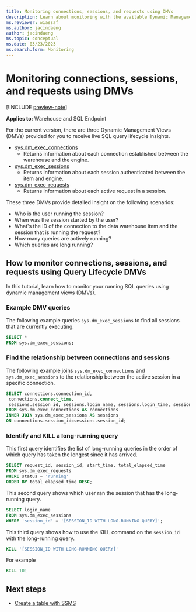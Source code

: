 ```yaml
---
title: Monitoring connections, sessions, and requests using DMVs
description: Learn about monitoring with the available Dynamic Management Views.
ms.reviewer: wiassaf
ms.author: jacindaeng
author: jacindaeng
ms.topic: conceptual
ms.date: 03/23/2023
ms.search.form: Monitoring
---
```


# Monitoring connections, sessions, and requests using DMVs

[!INCLUDE [preview-note](../includes/preview-note.md)]

**Applies to:** Warehouse and SQL Endpoint

For the current version, there are three Dynamic Management Views (DMVs) provided for you to receive live SQL query lifecycle insights.

- [sys.dm_exec_connections](/sql/relational-databases/system-dynamic-management-views/sys-dm-exec-connections-transact-sql)
    - Returns information about each connection established between the warehouse and the engine.
- [sys.dm_exec_sessions](/sql/relational-databases/system-dynamic-management-views/sys-dm-exec-connections-transact-sql)
    - Returns information about each session authenticated between the item and engine.
- [sys.dm_exec_requests](/sql/relational-databases/system-dynamic-management-views/sys-dm-exec-connections-transact-sql)
    - Returns information about each active request in a session.

These three DMVs provide detailed insight on the following scenarios:

- Who is the user running the session?
- When was the session started by the user?
- What's the ID of the connection to the data warehouse item and the session that is running the request?
- How many queries are actively running?
- Which queries are long running?

## How to monitor connections, sessions, and requests using Query Lifecycle DMVs

In this tutorial, learn how to monitor your running SQL queries using dynamic management views (DMVs).

### Example DMV queries

The following example queries `sys.dm_exec_sessions` to find all sessions that are currently executing.

```sql
SELECT * 
FROM sys.dm_exec_sessions;
```

### Find the relationship between connections and sessions

The following example joins `sys.dm_exec_connections` and `sys.dm_exec_sessions` to the relationship between the active session in a specific connection.

```sql
SELECT connections.connection_id,
 connections.connect_time,
 sessions.session_id, sessions.login_name, sessions.login_time, sessions.status
FROM sys.dm_exec_connections AS connections
INNER JOIN sys.dm_exec_sessions AS sessions
ON connections.session_id=sessions.session_id;
```

### Identify and KILL a long-running query

This first query identifies the list of long-running queries in the order of which query has taken the longest since it has arrived.

```sql
SELECT request_id, session_id, start_time, total_elapsed_time
FROM sys.dm_exec_requests
WHERE status = 'running'
ORDER BY total_elapsed_time DESC;
```

This second query shows which user ran the session that has the long-running query.

```sql
SELECT login_name
FROM sys.dm_exec_sessions
WHERE 'session_id' = '[SESSION_ID WITH LONG-RUNNING QUERY]';
```

This third query shows how to use the KILL command on the `session_id` with the long-running query.

```sql
KILL '[SESSION_ID WITH LONG-RUNNING QUERY]'
```

For example

```sql
KILL 101
```

## Next steps

- [Create a table with SSMS](create-table-sql-server-management-studio.md)
